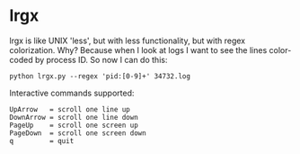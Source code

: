 lrgx
====

lrgx is like UNIX 'less', but with less functionality, but with regex
colorization. Why? Because when I look at logs I want to see the lines
color-coded by process ID. So now I can do this:

    python lrgx.py --regex 'pid:[0-9]+' 34732.log

Interactive commands supported:

    UpArrow   = scroll one line up
    DownArrow = scroll one line down
    PageUp    = scroll one screen up
    PageDown  = scroll one screen down
    q         = quit
